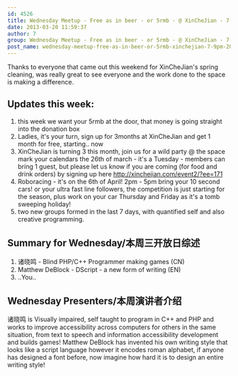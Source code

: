 ```yaml
---
id: 4526
title: Wednesday Meetup - Free as in beer - or 5rmb - @ XinCheJian - 7-9pm - 20/03/2013
date: 2013-03-20 11:59:37
author: 7
group: Wednesday Meetup - Free as in beer - or 5rmb - @ XinCheJian - 7-9pm - 20/03/2013
post_name: wednesday-meetup-free-as-in-beer-or-5rmb-xinchejian-7-9pm-20032013
---
```


Thanks to everyone that came out this weekend for XinCheJian's spring cleaning, was really great to see everyone and the work done to the space is making a difference.

## Updates this week:

1. this week we want your 5rmb at the door, that money is going straight into the donation box
2. Ladies, it's your turn, sign up for 3months at XinCheJian and get 1 month for free, starting.. now
3. XinCheJian is turning 3 this month, join us for a wild party @ the space mark your calendars the 26th of march - it's a Tuesday - members can bring 1 guest, but please let us know if you are coming (for food and drink orders) by signing up here <http://xinchejian.com/event2/?ee=171>
4. Roboracing - it's on the 6th of April! 2pm - 5pm bring your 10 second cars! or your ultra fast line followers, the competition is just starting for the season, plus work on your car Thursday and Friday as it's a tomb sweeping holiday!
5. two new groups formed in the last 7 days, with quantified self and also creative programming.

## Summary for Wednesday/本周三开放日综述

1. 诸晓鸣 - Blind PHP/C++ Programmer making games (CN)
2. Matthew DeBlock - DScript - a new form of writing (EN)
3. ..You..

## Wednesday Presenters/本周演讲者介绍

诸晓鸣 is Visually impaired, self taught to program in C++ and PHP and works to improve accessibility across computers for others in the same situation, from text to speech and information accessibility development and builds games! Matthew DeBlock has invented his own writing style that looks like a script language however it encodes roman alphabet, if anyone has designed a font before, now imagine how hard it is to design an entire writing style!